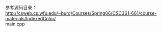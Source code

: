 参考源码目录：  
http://csweb.cs.wfu.edu/~burg/Courses/Spring06/CSC361-661/course-materials/IndexedColor/  
main.cpp
